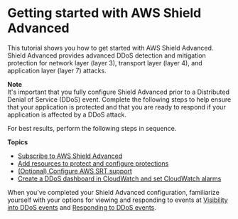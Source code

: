 # Getting started with AWS Shield Advanced<a name="getting-started-ddos"></a>

This tutorial shows you how to get started with AWS Shield Advanced\. Shield Advanced provides advanced DDoS detection and mitigation protection for network layer \(layer 3\), transport layer \(layer 4\), and application layer \(layer 7\) attacks\.

**Note**  
It's important that you fully configure Shield Advanced prior to a Distributed Denial of Service \(DDoS\) event\. Complete the following steps to help ensure that your application is protected and that you are ready to respond if your application is affected by a DDoS attack\.

For best results, perform the following steps in sequence\. 

**Topics**
+ [Subscribe to AWS Shield Advanced](enable-ddos-prem.md)
+ [Add resources to protect and configure protections](ddos-choose-resources.md)
+ [\(Optional\) Configure AWS SRT support](authorize-srt.md)
+ [Create a DDoS dashboard in CloudWatch and set CloudWatch alarms](deploy-waf-dashboard.md)

When you've completed your Shield Advanced configuration, familiarize yourself with your options for viewing and responding to events at [Visibility into DDoS events](ddos-viewing-events.md) and [Responding to DDoS events](ddos-responding.md)\.